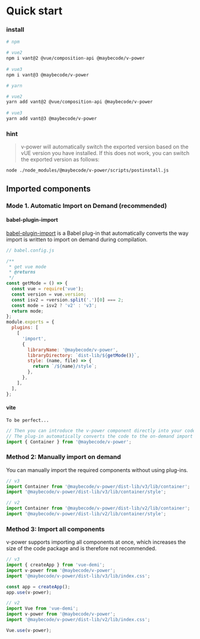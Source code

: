 # Quick start

### install

```bash
# npm

# vue2
npm i vant@2 @vue/composition-api @maybecode/v-power 
 
# vue3 
npm i vant@3 @maybecode/v-power

```

```bash
# yarn

# vue2
yarn add vant@2 @vue/composition-api @maybecode/v-power
 
# vue3 
yarn add vant@3 @maybecode/v-power

```

### hint

> v-power will automatically switch the exported version based on the vUE version you have installed. If this does not work, you can switch the exported version as follows:

```
node ./node_modules/@maybecode/v-power/scripts/postinstall.js
```

## Imported components

### Mode 1. Automatic Import on Demand (recommended)

#### babel-plugin-import

[babel-plugin-import](https://github.com/ant-design/babel-plugin-import) is a Babel plug-in that automatically converts the way import is written to import on demand during compilation.

```js
// babel.config.js

/**
 * get vue mode
 * @returns
 */
const getMode = () => {
  const vue = require('vue');
  const version = vue.version;
  const isv2 = +version.split('.')[0] === 2;
  const mode = isv2 ? 'v2' : 'v3';
  return mode;
};
module.exports = {
  plugins: [
    [
      'import',
      {
        libraryName: '@maybecode/v-power',
        libraryDirectory: `dist-lib/${getMode()}`,
        style: (name, file) => {
          return `/${name}/style`;
        },
      },
    ],
  ],
};
```

#### vite

```
To be perfect...
```

```js
// Then you can introduce the v-power component directly into your code
// The plug-in automatically converts the code to the on-demand import form of method 2
import { Container } from '@maybecode/v-power';
```

### Method 2: Manually import on demand

You can manually import the required components without using plug-ins.

```js
// v3
import Container from '@maybecode/v-power/dist-lib/v3/lib/container';
import '@maybecode/v-power/dist-lib/v3/lib/container/style';
```

```js
// v2
import Container from '@maybecode/v-power/dist-lib/v2/lib/container';
import '@maybecode/v-power/dist-lib/v2/lib/container/style';
```

### Method 3: Import all components

v-power supports importing all components at once, which increases the size of the code package and is therefore not recommended.

```js
// v3
import { createApp } from 'vue-demi';
import v-power from '@maybecode/v-power';
import '@maybecode/v-power/dist-lib/v3/lib/index.css';

const app = createApp();
app.use(v-power);
```

```js
// v2
import Vue from 'vue-demi';
import v-power from '@maybecode/v-power';
import '@maybecode/v-power/dist-lib/v2/lib/index.css';

Vue.use(v-power);
```
